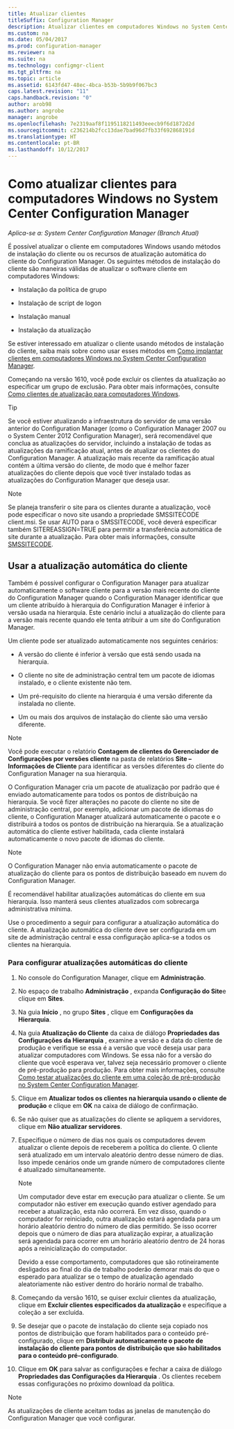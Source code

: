 ```yaml
---
title: Atualizar clientes
titleSuffix: Configuration Manager
description: Atualizar clientes em computadores Windows no System Center Configuration Manager.
ms.custom: na
ms.date: 05/04/2017
ms.prod: configuration-manager
ms.reviewer: na
ms.suite: na
ms.technology: configmgr-client
ms.tgt_pltfrm: na
ms.topic: article
ms.assetid: 6143fd47-48ec-4bca-b53b-5b9b9f067bc3
caps.latest.revision: "11"
caps.handback.revision: "0"
author: arob98
ms.author: angrobe
manager: angrobe
ms.openlocfilehash: 7e2319aaf8f1195118211493eeecb9f6d1872d2d
ms.sourcegitcommit: c236214b2fcc13dae7bad96d7fb33f692868191d
ms.translationtype: HT
ms.contentlocale: pt-BR
ms.lasthandoff: 10/12/2017
---
```

# <a name="how-to-upgrade-clients-for-windows-computers-in-system-center-configuration-manager"></a>Como atualizar clientes para computadores Windows no System Center Configuration Manager

*Aplica-se a: System Center Configuration Manager (Branch Atual)*

É possível atualizar o cliente em computadores Windows usando métodos de instalação do cliente ou os recursos de atualização automática do cliente do Configuration Manager. Os seguintes métodos de instalação do cliente são maneiras válidas de atualizar o software cliente em computadores Windows:  

-   Instalação da política de grupo  

-   Instalação de script de logon  

-   Instalação manual  

-   Instalação da atualização  

 Se estiver interessado em atualizar o cliente usando métodos de instalação do cliente, saiba mais sobre como usar esses métodos em [Como implantar clientes em computadores Windows no System Center Configuration Manager](../../../../core/clients/deploy/deploy-clients-to-windows-computers.md).

 Começando na versão 1610, você pode excluir os clientes da atualização ao especificar um grupo de exclusão. Para obter mais informações, consulte [Como clientes de atualização para computadores Windows](exclude-clients-windows.md).  


> [!TIP]  
>  Se você estiver atualizando a infraestrutura do servidor de uma versão anterior do Configuration Manager \(como o Configuration Manager 2007 ou o System Center 2012 Configuration Manager\), será recomendável que conclua as atualizações do servidor, incluindo a instalação de todas as atualizações da ramificação atual, antes de atualizar os clientes do Configuration Manager.   A atualização mais recente da ramificação atual contém a última versão do cliente, de modo que é melhor fazer atualizações do cliente depois que você tiver instalado todas as atualizações do Configuration Manager que deseja usar.

> [!NOTE]
> Se planeja transferir o site para os clientes durante a atualização, você pode especificar o novo site usando a propriedade SMSSITECODE client.msi. Se usar AUTO para o SMSSITECODE, você deverá especificar também SITEREASSIGN=TRUE para permitir a transferência automática de site durante a atualização. Para obter mais informações, consulte [SMSSITECODE](../../deploy/about-client-installation-properties.md#smssitecode).

## <a name="use-automatic-client-upgrade"></a>Usar a atualização automática do cliente  
 Também é possível configurar o Configuration Manager para atualizar automaticamente o software cliente para a versão mais recente do cliente do Configuration Manager quando o Configuration Manager identificar que um cliente atribuído à hierarquia do Configuration Manager é inferior à versão usada na hierarquia. Este cenário inclui a atualização do cliente para a versão mais recente quando ele tenta atribuir a um site do Configuration Manager.  

 Um cliente pode ser atualizado automaticamente nos seguintes cenários:  

-   A versão do cliente é inferior à versão que está sendo usada na hierarquia.  

-   O cliente no site de administração central tem um pacote de idiomas instalado, e o cliente existente não tem.  

-   Um pré-requisito do cliente na hierarquia é uma versão diferente da instalada no cliente.  

-   Um ou mais dos arquivos de instalação do cliente são uma versão diferente.  

> [!NOTE]  
>  Você pode executar o relatório **Contagem de clientes do Gerenciador de Configurações por versões cliente** na pasta de relatórios **Site – Informações de Cliente** para identificar as versões diferentes do cliente do Configuration Manager na sua hierarquia.  

 O Configuration Manager cria um pacote de atualização por padrão que é enviado automaticamente para todos os pontos de distribuição na hierarquia. Se você fizer alterações no pacote do cliente no site de administração central, por exemplo, adicionar um pacote de idiomas do cliente, o Configuration Manager atualizará automaticamente o pacote e o distribuirá a todos os pontos de distribuição na hierarquia. Se a atualização automática do cliente estiver habilitada, cada cliente instalará automaticamente o novo pacote de idiomas do cliente.  

> [!NOTE]  
>  O Configuration Manager não envia automaticamente o pacote de atualização do cliente para os pontos de distribuição baseado em nuvem do Configuration Manager.  

 É recomendável habilitar atualizações automáticas do cliente em sua hierarquia. Isso manterá seus clientes atualizados com sobrecarga administrativa mínima.  

 Use o procedimento a seguir para configurar a atualização automática do cliente. A atualização automática do cliente deve ser configurada em um site de administração central e essa configuração aplica-se a todos os clientes na hierarquia.  

### <a name="to-configure-automatic-client-upgrades"></a>Para configurar atualizações automáticas do cliente  

1.  No console do Configuration Manager, clique em **Administração**.  

2.  No espaço de trabalho **Administração** , expanda **Configuração do Site**e clique em **Sites**.  

3.  Na guia **Início** , no grupo **Sites** , clique em **Configurações da Hierarquia**.  

4.  Na guia **Atualização do Cliente** da caixa de diálogo **Propriedades das Configurações da Hierarquia** , examine a versão e a data do cliente de produção e verifique se essa é a versão que você deseja usar para atualizar computadores com Windows.  Se essa não for a versão do cliente que você esperava ver, talvez seja necessário promover o cliente de pré-produção para produção. Para obter mais informações, consulte [Como testar atualizações do cliente em uma coleção de pré-produção no System Center Configuration Manager](../../../../core/clients/manage/upgrade/test-client-upgrades.md).  

5.  Clique em **Atualizar todos os clientes na hierarquia usando o cliente de produção** e clique em **OK** na caixa de diálogo de confirmação.  

6.  Se não quiser que as atualizações do cliente se apliquem a servidores, clique em **Não atualizar servidores**.  

7.  Especifique o número de dias nos quais os computadores devem atualizar o cliente depois de receberem a política do cliente. O cliente será atualizado em um intervalo aleatório dentro desse número de dias. Isso impede cenários onde um grande número de computadores cliente é atualizado simultaneamente.

    > [!NOTE]
    > Um computador deve estar em execução para atualizar o cliente. Se um computador não estiver em execução quando estiver agendado para receber a atualização, esta não ocorrerá. Em vez disso, quando o computador for reiniciado, outra atualização estará agendada para um horário aleatório dentro do número de dias permitido. Se isso ocorrer depois que o número de dias para atualização expirar, a atualização será agendada para ocorrer em um horário aleatório dentro de 24 horas após a reinicialização do computador.
    >     
    > Devido a esse comportamento, computadores que são rotineiramente desligados ao final do dia de trabalho poderão demorar mais do que o esperado para atualizar se o tempo de atualização agendado aleatoriamente não estiver dentro do horário normal de trabalho.

7. Começando da versão 1610, se quiser excluir clientes da atualização, clique em **Excluir clientes especificados da atualização** e especifique a coleção a ser excluída.

8.  Se desejar que o pacote de instalação do cliente seja copiado nos pontos de distribuição que foram habilitados para o conteúdo pré-configurado, clique em **Distribuir automaticamente o pacote de instalação do cliente para pontos de distribuição que são habilitados para o conteúdo pré-configurado**.  

9. Clique em **OK** para salvar as configurações e fechar a caixa de diálogo **Propriedades das Configurações da Hierarquia** . Os clientes recebem essas configurações no próximo download da política.

>[!NOTE]
>As atualizações de cliente aceitam todas as janelas de manutenção do Configuration Manager que você configurar.
